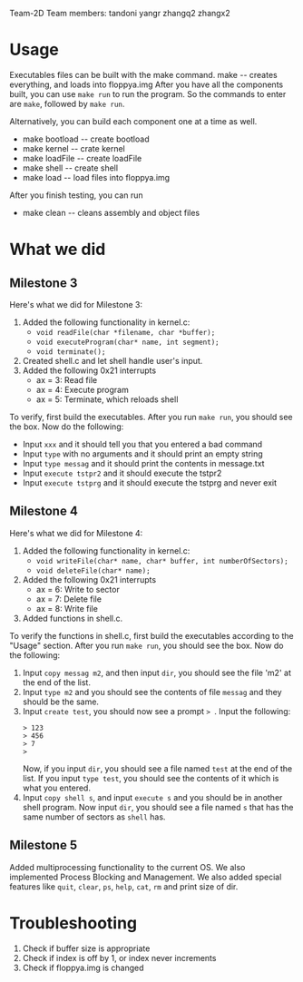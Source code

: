 Team-2D
Team members: tandoni yangr zhangq2 zhangx2

# Usage

Executables files can be built with the make command.
make -- creates everything, and loads into floppya.img
After you have all the components built, you can use `make run` to run the program. So the commands to enter are `make`, followed by `make run`.

Alternatively, you can build each component one at a time as well.

* make bootload -- create bootload </li>
* make kernel -- crate kernel </li>
* make loadFile -- create loadFile </li>
* make shell -- create shell </li>
* make load -- load files into floppya.img </li>

After you finish testing, you can run
* make clean -- cleans assembly and object files

  
# What we did

## Milestone 3
Here's what we did for Milestone 3:

1. Added the following functionality in kernel.c:
	* ``void readFile(char *filename, char *buffer);``
	* ``void executeProgram(char* name, int segment);``
	* ``void terminate();``
2. Created shell.c and let shell handle user's input.
3. Added the following 0x21 interrupts
	* ax = 3: Read file
	* ax = 4: Execute program
	* ax = 5: Terminate, which reloads shell

To verify, first build the executables. After you run `make run`, you should see the box.
Now do the following:
	
* Input `xxx` and it should tell you that you entered a bad command
* Input `type` with no arguments and it should print an empty string
* Input `type messag` and it should print the contents in message.txt
* Input `execute tstpr2` and it should execute the tstpr2
* Input `execute tstprg` and it should execute the tstprg and never exit

## Milestone 4
Here's what we did for Milestone 4:
1. Added the following functionality in kernel.c:
	* `void writeFile(char* name, char* buffer, int numberOfSectors);`
	* `void deleteFile(char* name);`
2. Added the following 0x21 interrupts
	* ax = 6: Write to sector	
	* ax = 7: Delete file
	* ax = 8: Write file
3. Added functions in shell.c.
	
To verify the functions in shell.c, first build the executables according to the "Usage" section.
After you run `make run`, you should see the box.
Now do the following:

1. Input `copy messag m2`, and then input `dir`, you should see the file 'm2' at the end of the list.
2. Input `type m2` and you should see the contents of file `messag` and they should be the same.
3. Input `create test`, you should now see a prompt `> `. Input the following:
	```
	> 123
	> 456
	> 7
	>
	```
    Now, if you input `dir`, you should see a file named `test` at the end of the list.
    If you input `type test`, you should see the contents of it which is what you entered.
4. Input `copy shell s`, and input `execute s` and you should be in another shell program.
    Now input `dir`, you should see a file named `s` that has the same number of sectors as `shell` has.


## Milestone 5
Added multiprocessing functionality to the current OS. We also implemented Process Blocking and Management. We also added special features like `quit`, `clear`, `ps`, `help`, `cat`, `rm` and print size of dir.

# Troubleshooting
1. Check if buffer size is appropriate
2. Check if index is off by 1, or index never increments
3. Check if floppya.img is changed
